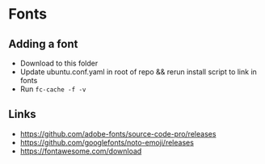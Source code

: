 # Fonts

## Adding a font

- Download to this folder
- Update ubuntu.conf.yaml in root of repo && rerun install script to link in fonts
- Run `fc-cache -f -v`

## Links

- https://github.com/adobe-fonts/source-code-pro/releases
- https://github.com/googlefonts/noto-emoji/releases
- https://fontawesome.com/download
